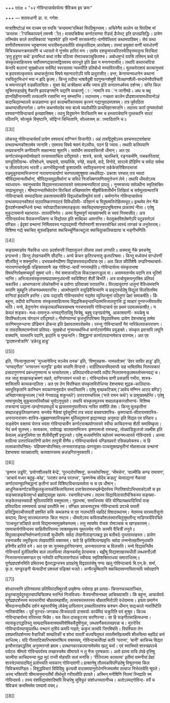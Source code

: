 +++
title = "०२ गोविन्दाचार्यवर्यस्य त्रैविक्रम इव क्रमः"

+++
— शतावधानी डा. रा. गणेशः

मात्राशिष्टोऽहं मम पञ्चम एव वयसि ‘चन्दमामा’पत्त्रिकां पिपठिषुरभवम्। 
अचिरेणैव कालेन सा पिपठिषा मां ‘कस्तरू ी’पत्त्रिकापयर्न् तमनषै ीत्। मासपत्त्रिकैषा 
कर्णाटवाण्या  रीडर्स्  डैजेस्ट्  इति  प्राप्तप्रसिद्धिः।  प्रायेण  तस्मिन्नेव  काले 
तत्पत्त्रिकायां ‘महाश्वेते’ इति नाम्नीं सरसकर्णाट-वाणीवेल्लितां कथामपाठिषम्। 
सेयं कथा वाणीपौरुषरूपस्य भट्टबाणस्य भारतीमनुधावतीति संस्कृतविदाम् 
अपरोक्षम्। तस्यां प्रयुक्तां वाणीं भावधोरणीं विचित्रकथनक्रमसरणिं च ध्यायतो 
मे नूनमेव हारितं मनः। एवमेव दशकुमारचरितस्येतिवृत्तमादृत्य विरचितां 
‘हत्तु हुडुगर कथॆ’ इत्यभिधां कथां तत्रैव पठित्वा रोमाञ्चकञ्चुकितश्च। अबोधमुग्धे 
वयसि तस्मिन् कथे एते संस्कृतसाहित्यस्य सर्वोत्तमगद्यकाव्यद्वितयस्य सारभूते 
इति प्रेक्षा न मनागप्यासीत्। तथापि कथारचयित्रा केनापि बालानां सुखबोधाय 
सर्वमिदं  स्वरसतया  न्यरूपीति  प्रतिबोधो  मय्याविरासीत्।  मूलकवेराशयं 
काव्यानुभावं च हृदयसात्कृतवतः कथाकर्तुरस्य विषये महानादरोऽपि मयि 
प्रादुरासीत्। हन्त, केनाप्यनवधानेन कथानां रचयितुरभिधानं मया न हृदि 
कृतम्। किन्तु तदीया भाषावैदुषी पदगुम्फनशेमुषी विलक्षणशैली-सन्दर्भणवैपश्चिती 
च ममान्तरङ्गे वज्रकीलायिताः। युक्तं चेदं कर्त्रपेक्षया कर्मैव ज्याय इति 
सनातनधर्मस्य दर्शनम्। सन्ति किल सूक्तिसङ्ग्रहेषु नैकानि हृदयङ्गमानि पद्यानि 
यत्कतर्णॄ ा ंनामानि वय ंन जानीमहे। अथ च वक्षृ ज्ञानविहीनानामपि तत्फलानि 
रसवन्ति ननु सम्भवन्ति। तदास्ताम्। गच्छता कालेन प्रौढशालायामधीयानोऽहं 
कदाचिद्ग्रन्थालये कन्नडवाण्या कृतं कादम्बरीकाव्यस्य कृत्स्नं गद्यानुवादमपश्यम्। 
तत्र पूर्वपठिता कथाप्यासीदन्तर्गता। अनेन कथनमेतदेव मया बाल्ये व्यलोकीति 
प्रत्यभिज्ञानमजनि। तदास्य कर्ता पुण्यश्लोको वश्यवाग्गोविन्दाचार्य इत्यज्ञासिषम्। 
तदनु विदुषानेन विरचितानि मम च हस्तापचेयानि पुस्तकानि सादरं पठितानि, 
सोत्सुकं विमृष्टानि, सोद्विग्नं चिन्तितानि, सोल्लासम् अास्वादितानि च॥ 

[[3]]

लोकस्तु गोविन्दाचार्यवर्यं प्रायेण वश्यवाचं वाग्ग्मिनं विजानीते। अहं 
तावद्विदुषोऽस्य  प्रवचनपाटवापेक्षया  ग्रन्थग्रन्थनकौशलमेव  जानामि। 
एवमस्य विषये श्रवणं मेऽल्पीयः, पठनं हि ज्यायः। तथापि कतिपयानि 
तत्प्रवचनानि  कर्णपेयानि  साक्षान्मया  श्रुतानि।  सर्वार्थेन  सव्यसाचिरसौ 
धीमान्। अत एव कर्णाटसंस्कृतयोर्व्यवहारे तत्सव्यसाचिता दरीदृश्यते। 
शास्त्रे, काव्ये, चलच्चित्रे, रङ्गकर्मणि, पत्त्रकारितायां, पाण्डुलिपिग्रन्थ-
परिशोधने, सम्प्रदाये, साम्प्रतिके, स्नेहे, साहसे, वादे, विनोदे, सारल्ये 
प्रौढिम्नि च सर्वदा सर्वथा च लीलायतेऽस्य भारती॥
आगर्भविद्वानसौ  कुशाग्रमतिः  स्वपितृचरणानां  तर्ककेसरिबिरुदभाजां 
पडमुन्नूरुग्रामाभिजनानां  नारायणाचार्याणां  चरणतलशुश्रूषया  लब्धविद्या-
प्रकाशः पश्चात् तत्र भवतां श्रीविद्यामान्यतीर्थानां, श्रीविद्यासमुद्रतीर्थानां च 
सविधे निजधिषणामणिसमुत्तेजनं लेभे। तथापि धीमतोऽस्य स्वाध्ययन-
स्वानुभवावेव विद्यावनसञ्चारावसरे समालम्बनयष्टितां प्रापतुः। नूनमत्रास्य 
सर्वपथीना  स्मृतिशक्तिः  साह्यभूताभूत्।  श्रीमदानन्दतीर्थपादेन  विरचितां 
तच्छिष्यवरेण श्रीहृषीकेशतीर्थेन लिखितां च सर्वमूलग्रन्थराजिं गोविन्दाचार्यः 
सम्पादयित्वा  प्रकाशयामासेति  विद्वल्लोकविश्रुतेयं  वार्ता।  कर्मणानेन 
गोविन्दाचार्यस्य  ग्रन्थसम्पादनकौशलं  पाठपरिष्करणपाटवं  विविधलिपि-
परिज्ञानं च विदुषामतिरोहितमभूत्॥ 
इत्थमेव तेन नैके द्वैतदर्शनसम्बन्धिनो ग्रन्थाः स्वोपज्ञटीकासमलङ्कृताः 
क्कचिद्भाषानुवादभूषिताश्च प्राकाश्यं नीताः। एतेषु मुकुटायमानो महाभारत-
तात्पर्यनिर्णयः। अस्य वैदुष्यपूर्णं व्याख्यानमपि स स्वयं निरमासीत्। अत्र 
गोविन्दवर्यस्य वैयाकरणधिषणा च विद्योतत इति शाब्दिका आमनन्ति। 
वेदसूक्तविश्लेषणेऽपि  पटुहस्तोऽयं  पण्डितः।  ईदृशां  ग्रन्थानां  निर्मितावस्य 
गद्यपद्यमयी गीर्वाणवाणी शास्त्ररसोचितं लास्यं ताण्डवं च तनुतेतराम्। विशिष्य 
गद्ये क्कचित् सूत्रसङ्क्षिप्ता क्कचिच्चूर्णिकाचटुला क्कचिदुत्कलिकाप्राया च भङ्गीभणितिः 

[[4]]

सङ्ग्रामवडवेव नैकविधा धाराः प्रदर्शयन्ती जिज्ञासुजनं लीलया लक्ष्यं लगयति॥
अस्मासु नैके प्रवचनेषु प्रगल्भन्ते। किन्तु लेखनकर्मणि सीदन्ति। अन्ये 
केचन कृतिरचनासु कृतपरिश्रमाः। किन्तु मध्येसभं वाग्धोरणीं शीलयितुं न 
शक्नुवन्ति। उभयकर्मनदीष्णा विद्वांसस्तावदल्पीयांस एव। अतः किल कीर्तिशेषैः 
पण्ढरिनाथाचार्य-नारायणाचार्यमुखैः  पङ्क्तिपावनैः  सह  गोविन्दा-चार्यो 
गणनामर्हति॥
गोविन्दार्यस्य  संस्कृतभाषा  विषयनिरपेक्षमप्यपूर्वां  सुषमां  धत्ते।  नेयं 
समासजटिला  विकटाक्षरगडुला  वा।  असमस्तान्येव  पदानि  तत्र  भूरिशो 
भान्ति। अभिजातसंस्कृतसम्प्रदायमनुधावन्ती स्वविशिष्टां शैलीं बिभर्ति। 
अत्र वाचोयुक्त्यनुरक्तिः प्रतिपदं चकास्ति। आभाणकानां लोकोक्तीनां च 
प्रयोगाः  प्रतिवाक्यं  परापतन्ति।  विरलप्रचुराणां  धातूनां  वैविध्यमयानि 
रूपाणि सुबहूनि लोचनपथमवतरन्ति। आत्मोपज्ञानि वाग्रूढिवैचित्र्याणि च 
प्रावृट्पयोदेषु विद्युतां विलसितमिव वाग्विदां हृदयानि हरन्ति। प्रायः पद्यादपि 
गोविन्दवर्याणां गद्यमेव व्युत्पित्सूनां पठितॄणां प्रेक्षां समाकर्षति। किं बहुना, 
तदीयो वाग्विलासः संस्कृतसाहित्यस्य विद्वद्रसिकवृन्दवन्दितमभिजातयुगसि
द्धं व्याहारं पुनरुज्जीवयतीव भाति। मन्ये, हेतुनानेन संस्कृतचलच्चित्रसम्भाष
णरचनास्वपि गोविन्दाचार्य एव प्रथमं पदमलमकार्षीत्। न केवलं शङ्कर-
मध्व-रामानुज-भगवद्गीतादिषु चित्रेषु, बहुषु रङ्गप्रयोगेषु, आकाशवाणी-
रूपकेषु च विपश्चितोऽस्य योगदानं दरीदृश्यते॥ 
गीर्वाणवाण्यां कृतभूरिपरिश्रमा विद्वदपश्चिमाः प्रायेण देशभाषासु तामेव 
सरणिमनुरुन्धानाः  प्रौढिमानं  ढौकन्त  इति  प्रेक्षावतामपरोक्षमेव।  परन्तु 
गोविन्दाचार्यो नैवं नारिकेलपाकपरायणः। स तावदक्लिष्टमनोरमां प्रतिपद-
सुखबोधां नूनमन्वर्थाभिधां कर्णाटवाणीमेव प्रयुङ्क्ते। संस्कृत इवात्रापि लघूनि 
वाक्यानि,  व्यस्तानि  पदानि,  हृद्यानि  च  गुम्फनानि।  विशुद्धानां 
कार्णाटपदानामेवात्र पारम्यम्। अत एव ‘द्वादशस्त्रोत्राणि’ ‘हन्नेरडु हाडु’ 

[[5]]

इति,  ‘नित्यानुष्ठानम्’  ‘मुञ्जानेयिन्द  सञ्जेय  तनक’  इति,  ‘विष्णुसहस्र-
नामस्तोत्रम्’ ‘देवर साविर हाडु’ इति, ‘भगवद्गीता’ ‘भगवन्तन नल्नुडि’ 
इत्येवं रूपाणि विन्दन्ते। वाग्रीतिवयनमिदमाप्तैः सह भाषितमिव निरुपस्कारं 
प्रसादगुणगण्यं प्रबन्धगुणमान्यं च भासतेतराम्। प्रतिपादनविधानमपि तदीयं 
नितरामनाकुलमस्तोभमनवद्यं च। तन्न जातु शाखाचङ्क्रमणं सहते, वाग्विग्लापनं 
भजते  वा।  गोविन्दार्यस्य  वाणी  प्रसन्नापि  गभीरा,  शास्त्र-शासितापि 
काव्यकन्दलिता। अत एव तेन विपश्चिता संस्कृताविरोधिन्या देशभाषया 
शूद्रक-कालिदास-भवभूतिकृतानि कानिचन रूपकाण्यनुवादेन सभाजितानि। 
एतेषु मृच्छकटिकम् (‘आवॆय मण्णिन आटद बण्डि’) अभिज्ञानशाकुन्तलम् 
(‘मत्तॆ  नेनपादळु  शकुन्तलॆ’)  उत्तररामचरितम्  (‘मत्तॆ  रामन  कथॆ’)  च 
प्रामुख्यमर्हन्ति। एतेषु भाषानुवादेषु सुकुमारमतिसौख्यं भूयोऽनुभूयते। तथापि 
संस्कृतमूलस्य शब्दालङ्कारसौभाग्यं- विशिष्य तत्रत्यानां पद्यानां-छन्दोनादमाधुर्यं 
च  ह्नासतामनुयातीत्यत्र  नास्ति  संशीति  लेशः।  किन्तु  मूलकृतीनां 
शब्दालङ्कृतिरक्षणचणाः सन्त्येव नैकेषां पूर्वसूरीणां तत्र भवतां बसवप्पशास्त्रि-
कृष्णाचार्य-सीतारामशास्त्रि-अनन्तनारायण-शास्त्रि-सुब्रह्मण्यशास्त्रिकृष्ण
मूर्तिसदृशानां हृद्यानवद्या अनुवादा इति विद्यत एव परिहारः॥
सङ्क्षेपेण वक्तव्यं चेत्तत्र भवता गोविन्दाचार्येण कर्णाटवाक्प्रयोगावसरे 
स्वीया काचिदनन्या शैली समाविष्कृता। नेदं कर्म सुलभम्। सत्यकामः, 
रावोपाह्वः  सालग्रामाभिजनः  कृष्णात्मजो  रामचन्द्रः,  तोळ्पाडिकुलजो 
लक्ष्मीश  इति  केवलम्  अङ्गुलिमेया  एव  शैलीमीदृशीं  प्रयुञ्जते।  एतेषु 
मध्यमणिरिव  महोत्तमं  स्थानमध्यास्ते  गोविन्दवर्यः।  अस्या  वाग्रीत्या 
उत्तराधिकारिणी प्रायेण तत्पुत्री वीणैव॥
गोविन्दाचार्यवर्यः पण्डितप्रवरो रसिकप्रवेकश्च। स हि तलवकारोपनिषत्-
यज्ञियमन्त्रोपनिषत्-तन्त्रसारसङ्ग्रह-प्राणसूक्त-पञ्चसूक्तप्रभृतीनां मोक्षसाधक 
ग्रन्थानां  देशभाषया  व्याख्यातापि;  कामशास्त्रस्य  कन्नडगिरानुवक्तापि। 

[[6]]

‘कृष्णन उडुपि’, ‘प्रयोगशीलकवि बेन्द्रॆ’, ‘पुरन्दरोपनिषत्तु’, कनकोपनिषत्तु’, 
‘भीमसेन’, ‘वाल्मीकि कण्ड रामायण’, ‘आचार्य मध्वर बदुकु-बरेह’, 
‘पराशर कण्ड परतत्त्व’, ‘कृष्णनॆम्ब सॊदॆय कडलु’ चेत्याद्यानां नैकासां 
कर्णाटवाण्युपनिबद्धानां कृतीनां कर्ता विशिष्टविचारप्रस्तोता च स एव धीमान्। 
आधुनिककर्णाटकविकुलकुलायकोकिलायितस्य दत्तात्रेयरामचन्द्रबेन्द्रॆवर्यस्य 
निरतिशयोऽभिभावकोऽसौ स इव सङ्ख्यासङ्केतमुग्धो ब्रह्मोद्यसदृक्ष रहस्य- 
रचनाविदग्धश्च। तदस्य विद्याविलासतौर्यत्रिकस्य सङ्ख्या-सङ्केतरहस्यवादौ 
श्रुतिलयाविति वक्तुमलम्। गुह्यभाषा, समाधिभाषा चेति योगिप्रत्यक्षवादिभिर्या 
वाक् प्रतिपादिता तामयमार्यः प्रत्यहं प्रस्तौति स्म। पण्डितः प्रवचनपटुश्च 
गोविन्दाचार्यः प्रपञ्चे यावती प्रसिद्धिमाञ्चीत्तावतीं प्रशस्तिं कविः कथकश्च स 
एव नालभतेति महदिदं विषादस्थानम्। नेदमस्य सरस्वतीसूनोः कष्टाय; किन्तु 
सारस्वतजगतः किल नष्टाय। धीमतोऽस्य कविताकौशलंस्मारयितुंसुमतीन्द्र
नाडिगवर्यविरचिते ‘पञ्चभूत’सञ्ज्ञिते काव्ये विद्यमानमामुखमेकमलम्। तत्तु 
स्वयमेव  रोचकं  रोमाञ्चकं  च  खण्डकाव्यम्।  एवमाचार्यगोविन्दस्य 
साहितीवरिवस्या त्यक्तयूथस्य यूथपस्येव गतिः कामपि वैचित्रीं तनुते॥
विपुलवाङ्मयनिर्माणचणोऽप्यसौ सुधीमणिः सर्वदा लेखनीलाङ्गलबद्ध इव 
बलीवर्दः पुस्तग्रस्तहस्तः। प्रायेण रचनाकर्मैव तमूरीकृत्य लेखयतीति वक्तव्यम्। 
यतो हि कृतिशिल्पनप्रवृत्तिः सर्वदा तन्मनोलहरीमनुधावति हरिणीव हारिते 
वने। अत एव सा नूनमवधूतनियन्त्रणा, अनन्यपरतन्त्रा च विलसति। मन्ये 
विद्यावनितैव गोविन्दवर्यं दुर्ललितमिव बालं लालयित्वा लेखनकर्मसु प्रेरयामास। 
बह्वीषु विद्याशाखास्वधीती लब्धवर्णोऽसौ निजरसनारासमण्डल एव नर्तयति 
वाग्विलासगोपालं स्वीयया स्मृतिशक्तिराधया समाराधितम्॥
पूर्णप्रज्ञदर्शनमिति  प्रथितस्य  द्वैतराद्धान्तस्य  प्राग्रहरेषु  विद्वदवतंसेषु 
गण्यः खलु गोविन्दाचार्यः बि.एन्.के. शर्मा, कृ.त. पाण्डुरङ्गी चेत्यादीनां 
प्रशस्तां पङ्क्तिं भजते। अन्यैरचुम्बितानि क्कचिदस्वप्नायितान्यपि स्वोपज्ञानि 

[[7]]

शोधतत्त्वानि प्रतिनवतया प्रतिपिपादयिषुरसौ प्रावृषेण्यः पयोवाह इव प्रत्यग्र-
चिन्तनचञ्चलाञ्चितः, प्रभूतचातुर्यपुरुहूतचापचित्रितश्च स्तनितं निजविजय-
वैजयन्तीसनाथम् आचिख्यासति। किं बहुना, आचार्यवर्यः पूर्णप्रज्ञदर्शनस्य 
रूपस्तरीयां  चौक्षतामहार्षीत्;  तत्स्वरूपस्तरस्य  चौक्षतामितोऽपि 
वर्धयामास। इयता प्रमाणेन श्रीमदानन्दतीर्थीयं दर्शनं बहुस्तरीयेषु लोकेषु 
प्रापितवान्  प्रख्यापितवांश्च  कश्चन  धीमान्  सद्यःकाले  नावर्तिष्टेति 
नातिशयोक्तिः।  पूर्वं  पुरन्दर-जगन्नाथ-विजयादयो  दासवर्याः  कार्यमिदं 
चक्रुरिति वयं शुश्रुम। किञ्च गोविन्दाचार्यस्य वरिवस्या भिन्नैव। यतः किल 
दासकूटस्य सरणिरन्या। सा हि सङ्गीतसाहित्यधन्या। व्यासकूटपद्धतिस्तु 
साम्प्रदायिकवाक्यार्थवैशेषिकवैदुषीनुन्ना,  लब्धवर्णैकवलयप्रपन्ना  च। 
मुरारेरिव गोविन्दार्यस्याप्युपलब्धिः पन्थानं तृतीयं कमपि गाहते; ककुभं 
कामपि जिगमिषति। विपश्चिता तेन दशप्रमतिदर्शनस्य वैचारिकीं साम्प्रतिकीं 
च शोभां यावतीं कल्पयितुमलं तावतीमखिलामपि शीलयित्वा महदिदं कर्म 
साधितम्। यदि गीतवादित्रपरिभाषामाश्रित्य वक्तव्यम्, गोविन्दाचार्योपज्ञं 
कापि ‘घराना’, ‘बानी’ काचिच्च विद्यत इत्यौत्तराहपद्धतिम् अनुस्मरन्तो 
ब्रवाम। प्रस्थानकारकल्पानामेवमेव खलु चर्या। एवं स्वाभिमते शास्त्रप्रपञ्चे 
पर्यटतः श्रीमतो गोविन्दवर्यस्य तच्छास्त्रमेव सीमायते न तु नैजः पुरुषकारः। 
अतो ह्यस्य वाचि लेखे वृत्तिषु चात्मीया काचिदनन्या मुद्रा मुदं रान्ती 
मोहयति  सतां  मनांसि।  ‘रीतिरात्मा  काव्यस्य’  इतीमां  वामनीयां  प्रेक्षां 
शास्त्रेऽप्यापादयितुं प्रलोभयति भावकान् गोविन्दवाणी॥
प्राक्तनेषु  तौलवकविपण्डितेषु  विश्रुतनामा  किल  त्रिविक्रमपण्डितः। 
विशुद्धविचारं  विविदिषुः  कृत्यसौ  वादसमयानुरोधेननिजमतमेव  तत्याज 
निर्भरतयेति श्रूयते। अस्य भक्तिरपि श्रीमत्यनुमानतीर्थे तीर्थभूते गरीयसीति 
ज्ञायते।  अस्मिन्  मनीषिणि  नितमां  स्निह्यति  स्म  गोविन्दवर्यः।  तस्य 
वंशविद्यावंशादिष्वपि विचारेषु सुविपुलं संशोधनमतानीच्च। अतोऽस्मद्गोविन्द-
वर्ये च त्रैविक्रमं क्रममिममेव पश्यामो वयम्॥

[[8]]
